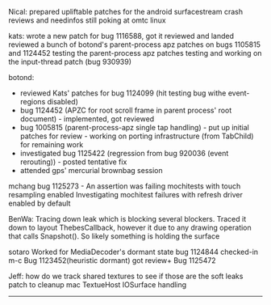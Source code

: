 Nical:
        prepared upliftable patches for the android surfacestream crash
        reviews and needinfos
        still poking at omtc linux



kats:
        wrote a new patch for bug 1116588, got it reviewed and landed
        reviewed a bunch of botond's parent-process apz patches on bugs 1105815 and 1124452
        testing the parent-process apz patches
        testing and working on the input-thread patch (bug 930939)



botond:
  - reviewed Kats' patches for bug 1124099 (hit testing bug withe event-regions disabled)
  - bug 1124452 (APZC for root scroll frame in parent process' root document)
          - implemented, got reviewed
  - bug 1005815 (parent-process-apz single tap handling)
          - put up initial patches for review
          - working on porting infrastructure (from TabChild) for remaining work
  - investigated bug 1125422 (regression from bug 920036 (event rerouting))
          - posted tentative fix
  - attended gps' mercurial brownbag session



mchang
        bug 1125273 - An assertion was failing mochitests with touch resampling enabled
        Investigating mochitest failures with refresh driver enabled by default



BenWa:
        Tracing down leak which is blocking several blockers. Traced it down to layout ThebesCallback, however it due to any drawing operation that calls Snapshot(). So likely something is holding the surface



sotaro
        Worked for MediaDecoder's dormant state
        bug 1124844  checked-in m-c
        Bug 1123452(heuristic dormant) got review+
        Bug 1125472



Jeff:
        how do we track shared textures to see if those are the soft leaks
        patch to cleanup mac TextueHost IOSurface handling

________________


